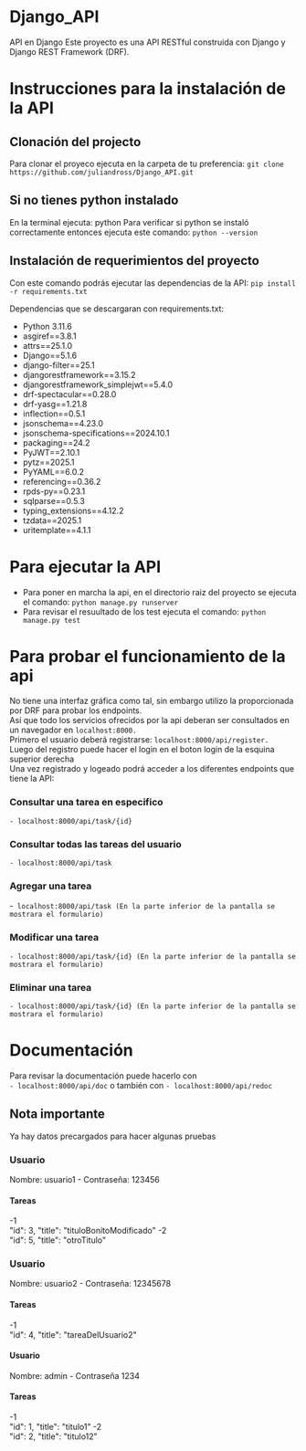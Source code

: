# Django_API
API en Django
Este proyecto es una API RESTful construida con Django y Django REST Framework (DRF).


# **Instrucciones para la instalación de la API**
## Clonación del projecto
Para clonar el proyeco ejecuta en la carpeta de tu preferencia:
```git clone https://github.com/juliandross/Django_API.git```

## Si no tienes python instalado
En la terminal ejecuta: python
Para verificar si python se instaló correctamente entonces ejecuta este comando: ```python --version```

## Instalación de requerimientos del proyecto 
Con este comando podrás ejecutar las dependencias de la API: ```pip install -r requirements.txt```

Dependencias que se descargaran con requirements.txt:<br>

- Python 3.11.6
- asgiref==3.8.1
- attrs==25.1.0
- Django==5.1.6
- django-filter==25.1
- djangorestframework==3.15.2
- djangorestframework_simplejwt==5.4.0
- drf-spectacular==0.28.0
- drf-yasg==1.21.8
- inflection==0.5.1
- jsonschema==4.23.0
- jsonschema-specifications==2024.10.1
- packaging==24.2
- PyJWT==2.10.1
- pytz==2025.1
- PyYAML==6.0.2
- referencing==0.36.2
- rpds-py==0.23.1
- sqlparse==0.5.3
- typing_extensions==4.12.2
- tzdata==2025.1
- uritemplate==4.1.1

# **Para ejecutar la API**
- Para poner en marcha la api, en el directorio raiz del proyecto se ejecuta el comando: ```python manage.py runserver```
- Para revisar el resuultado de los test ejecuta el comando: ```python manage.py test```

# **Para probar el funcionamiento de la api**
No tiene una interfaz gráfica como tal, sin embargo utilizo la proporcionada por DRF para probar los endpoints.<br>
Así que todo los servicios ofrecidos por la api deberan ser consultados en un navegador en ```localhost:8000.```<br>
Primero el usuario deberá registrarse: ```localhost:8000/api/register.```<br>
Luego del registro puede hacer el login en el boton login de la esquina superior derecha<br>
Una vez registrado y logeado podrá acceder a los diferentes endpoints que tiene la API:
### Consultar una tarea en especifico
```- localhost:8000/api/task/{id}```
### Consultar todas las tareas del usuario
```- localhost:8000/api/task```
### Agregar una tarea
-``` localhost:8000/api/task (En la parte inferior de la pantalla se mostrara el formulario)```
### Modificar una tarea
```- localhost:8000/api/task/{id} (En la parte inferior de la pantalla se mostrara el formulario)```
### Eliminar una tarea
```- localhost:8000/api/task/{id} (En la parte inferior de la pantalla se mostrara el formulario)```

# **Documentación**
Para revisar la documentación puede hacerlo con<br>
```- localhost:8000/api/doc```
o también con
```- localhost:8000/api/redoc```

## **Nota importante**
Ya hay datos precargados para hacer algunas pruebas
### Usuario
Nombre: usuario1 - Contraseña: 123456
#### Tareas
-1<br>
"id": 3,
"title": "tituloBonitoModificado"
-2<br>
"id": 5,
"title": "otroTitulo"

### Usuario
Nombre: usuario2 - Contraseña: 12345678
#### Tareas
-1<br>
"id": 4,
"title": "tareaDelUsuario2"

#### Usuario
Nombre: admin - Contraseña 1234
#### Tareas
-1<br>
"id": 1,
"title": "titulo1"
-2<br>
"id": 2,
"title": "titulo12"
